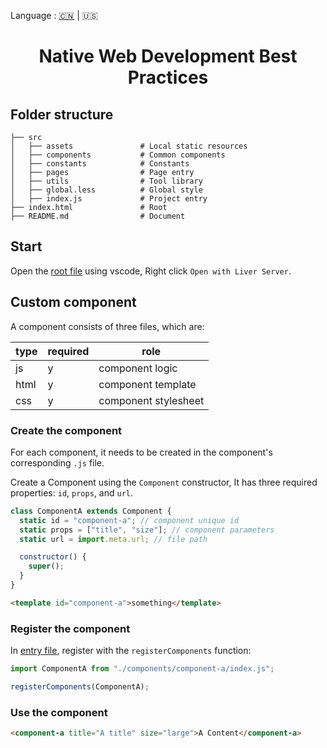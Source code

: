 Language : [🇨🇳](./README.md) | 🇺🇸

<h1 align="center">Native Web Development Best Practices</h1>

## Folder structure

```
├── src
│   ├── assets               # Local static resources
│   ├── components           # Common components
│   ├── constants            # Constants
│   ├── pages                # Page entry
│   ├── utils                # Tool library
│   ├── global.less          # Global style
│   ├── index.js             # Project entry
├── index.html               # Root
├── README.md                # Document
```

## Start

Open the [root file](./index.html) using vscode, Right click `Open with Liver Server`.

## Custom component

A component consists of three files, which are:

| type | required | role                 |
| ---- | -------- | -------------------- |
| js   | y        | component logic      |
| html | y        | component template   |
| css  | y        | component stylesheet |

### Create the component

For each component, it needs to be created in the component's corresponding `.js` file.

Create a Component using the `Component` constructor, It has three required properties: `id`, `props`, and `url`.

```js
class ComponentA extends Component {
  static id = "component-a"; // component unique id
  static props = ["title", "size"]; // component parameters
  static url = import.meta.url; // file path

  constructor() {
    super();
  }
}
```

```html
<template id="component-a">something</template>
```

### Register the component

In [entry file](./src/index.js), register with the `registerComponents` function:

```js
import ComponentA from "./components/component-a/index.js";

registerComponents(ComponentA);
```

### Use the component

```html
<component-a title="A title" size="large">A Content</component-a>
```
